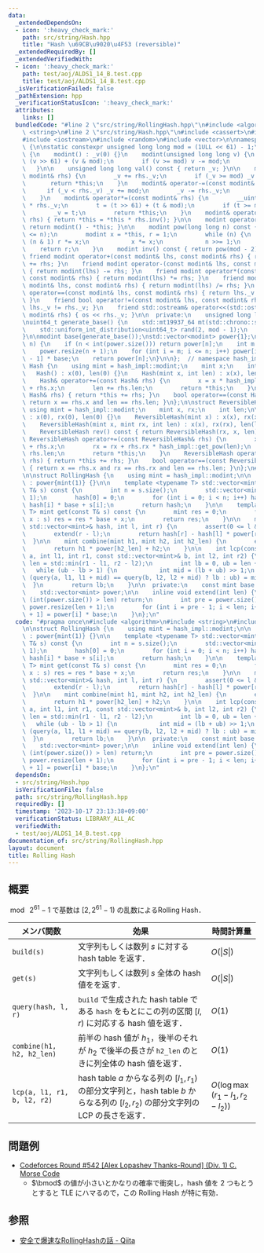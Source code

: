 ```yaml
---
data:
  _extendedDependsOn:
  - icon: ':heavy_check_mark:'
    path: src/string/Hash.hpp
    title: "Hash \u69CB\u9020\u4F53 (reversible)"
  _extendedRequiredBy: []
  _extendedVerifiedWith:
  - icon: ':heavy_check_mark:'
    path: test/aoj/ALDS1_14_B.test.cpp
    title: test/aoj/ALDS1_14_B.test.cpp
  _isVerificationFailed: false
  _pathExtension: hpp
  _verificationStatusIcon: ':heavy_check_mark:'
  attributes:
    links: []
  bundledCode: "#line 2 \"src/string/RollingHash.hpp\"\n#include <algorithm>\n#include\
    \ <string>\n#line 2 \"src/string/Hash.hpp\"\n#include <cassert>\n#include <chrono>\n\
    #include <iostream>\n#include <random>\n#include <vector>\n\nnamespace hash_impl\
    \ {\n\nstatic constexpr unsigned long long mod = (1ULL << 61) - 1;\n\nstruct modint\
    \ {\n    modint() : _v(0) {}\n    modint(unsigned long long v) {\n        v =\
    \ (v >> 61) + (v & mod);\n        if (v >= mod) v -= mod;\n        _v = v;\n \
    \   }\n\n    unsigned long long val() const { return _v; }\n\n    modint& operator+=(const\
    \ modint& rhs) {\n        _v += rhs._v;\n        if (_v >= mod) _v -= mod;\n \
    \       return *this;\n    }\n    modint& operator-=(const modint& rhs) {\n  \
    \      if (_v < rhs._v) _v += mod;\n        _v -= rhs._v;\n        return *this;\n\
    \    }\n    modint& operator*=(const modint& rhs) {\n        __uint128_t t = __uint128_t(_v)\
    \ * rhs._v;\n        t = (t >> 61) + (t & mod);\n        if (t >= mod) t -= mod;\n\
    \        _v = t;\n        return *this;\n    }\n    modint& operator/=(const modint&\
    \ rhs) { return *this = *this * rhs.inv(); }\n\n    modint operator-() const {\
    \ return modint() - *this; }\n\n    modint pow(long long n) const {\n        assert(0\
    \ <= n);\n        modint x = *this, r = 1;\n        while (n) {\n            if\
    \ (n & 1) r *= x;\n            x *= x;\n            n >>= 1;\n        }\n    \
    \    return r;\n    }\n    modint inv() const { return pow(mod - 2); }\n\n   \
    \ friend modint operator+(const modint& lhs, const modint& rhs) { return modint(lhs)\
    \ += rhs; }\n    friend modint operator-(const modint& lhs, const modint& rhs)\
    \ { return modint(lhs) -= rhs; }\n    friend modint operator*(const modint& lhs,\
    \ const modint& rhs) { return modint(lhs) *= rhs; }\n    friend modint operator/(const\
    \ modint& lhs, const modint& rhs) { return modint(lhs) /= rhs; }\n    friend bool\
    \ operator==(const modint& lhs, const modint& rhs) { return lhs._v == rhs._v;\
    \ }\n    friend bool operator!=(const modint& lhs, const modint& rhs) { return\
    \ lhs._v != rhs._v; }\n    friend std::ostream& operator<<(std::ostream& os, const\
    \ modint& rhs) { os << rhs._v; }\n\n  private:\n    unsigned long long _v;\n};\n\
    \nuint64_t generate_base() {\n    std::mt19937_64 mt(std::chrono::steady_clock::now().time_since_epoch().count());\n\
    \    std::uniform_int_distribution<uint64_t> rand(2, mod - 1);\n    return rand(mt);\n\
    }\n\nmodint base(generate_base());\nstd::vector<modint> power{1};\n\nmodint get_pow(int\
    \ n) {\n    if (n < int(power.size())) return power[n];\n    int m = power.size();\n\
    \    power.resize(n + 1);\n    for (int i = m; i <= n; i++) power[i] = power[i\
    \ - 1] * base;\n    return power[n];\n}\n\n};  // namespace hash_impl\n\nstruct\
    \ Hash {\n    using mint = hash_impl::modint;\n    mint x;\n    int len;\n\n \
    \   Hash() : x(0), len(0) {}\n    Hash(mint x, int len) : x(x), len(len) {}\n\n\
    \    Hash& operator+=(const Hash& rhs) {\n        x = x * hash_impl::get_pow(rhs.len)\
    \ + rhs.x;\n        len += rhs.len;\n        return *this;\n    }\n    Hash operator+(const\
    \ Hash& rhs) { return *this += rhs; }\n    bool operator==(const Hash& rhs) {\
    \ return x == rhs.x and len == rhs.len; }\n};\n\nstruct ReversibleHash {\n   \
    \ using mint = hash_impl::modint;\n    mint x, rx;\n    int len;\n\n    ReversibleHash()\
    \ : x(0), rx(0), len(0) {}\n    ReversibleHash(mint x) : x(x), rx(x), len(1) {}\n\
    \    ReversibleHash(mint x, mint rx, int len) : x(x), rx(rx), len(len) {}\n\n\
    \    ReversibleHash rev() const { return ReversibleHash(rx, x, len); }\n\n   \
    \ ReversibleHash operator+=(const ReversibleHash& rhs) {\n        x = x * hash_impl::get_pow(rhs.len)\
    \ + rhs.x;\n        rx = rx + rhs.rx * hash_impl::get_pow(len);\n        len +=\
    \ rhs.len;\n        return *this;\n    }\n    ReversibleHash operator+(const ReversibleHash&\
    \ rhs) { return *this += rhs; }\n    bool operator==(const ReversibleHash& rhs)\
    \ { return x == rhs.x and rx == rhs.rx and len == rhs.len; }\n};\n#line 5 \"src/string/RollingHash.hpp\"\
    \n\nstruct RollingHash {\n    using mint = hash_impl::modint;\n\n    RollingHash()\
    \ : power{mint(1)} {}\n\n    template <typename T> std::vector<mint> build(const\
    \ T& s) const {\n        int n = s.size();\n        std::vector<mint> hash(n +\
    \ 1);\n        hash[0] = 0;\n        for (int i = 0; i < n; i++) hash[i + 1] =\
    \ hash[i] * base + s[i];\n        return hash;\n    }\n\n    template <typename\
    \ T> mint get(const T& s) const {\n        mint res = 0;\n        for (const auto&\
    \ x : s) res = res * base + x;\n        return res;\n    }\n\n    mint query(const\
    \ std::vector<mint>& hash, int l, int r) {\n        assert(0 <= l && l <= r);\n\
    \        extend(r - l);\n        return hash[r] - hash[l] * power[r - l];\n  \
    \  }\n\n    mint combine(mint h1, mint h2, int h2_len) {\n        extend(h2_len);\n\
    \        return h1 * power[h2_len] + h2;\n    }\n\n    int lcp(const std::vector<mint>&\
    \ a, int l1, int r1, const std::vector<mint>& b, int l2, int r2) {\n        int\
    \ len = std::min(r1 - l1, r2 - l2);\n        int lb = 0, ub = len + 1;\n     \
    \   while (ub - lb > 1) {\n            int mid = (lb + ub) >> 1;\n           \
    \ (query(a, l1, l1 + mid) == query(b, l2, l2 + mid) ? lb : ub) = mid;\n      \
    \  }\n        return lb;\n    }\n\n  private:\n    const mint base = hash_impl::base;\n\
    \    std::vector<mint> power;\n\n    inline void extend(int len) {\n        if\
    \ (int(power.size()) > len) return;\n        int pre = power.size();\n       \
    \ power.resize(len + 1);\n        for (int i = pre - 1; i < len; i++) power[i\
    \ + 1] = power[i] * base;\n    }\n};\n"
  code: "#pragma once\n#include <algorithm>\n#include <string>\n#include \"Hash.hpp\"\
    \n\nstruct RollingHash {\n    using mint = hash_impl::modint;\n\n    RollingHash()\
    \ : power{mint(1)} {}\n\n    template <typename T> std::vector<mint> build(const\
    \ T& s) const {\n        int n = s.size();\n        std::vector<mint> hash(n +\
    \ 1);\n        hash[0] = 0;\n        for (int i = 0; i < n; i++) hash[i + 1] =\
    \ hash[i] * base + s[i];\n        return hash;\n    }\n\n    template <typename\
    \ T> mint get(const T& s) const {\n        mint res = 0;\n        for (const auto&\
    \ x : s) res = res * base + x;\n        return res;\n    }\n\n    mint query(const\
    \ std::vector<mint>& hash, int l, int r) {\n        assert(0 <= l && l <= r);\n\
    \        extend(r - l);\n        return hash[r] - hash[l] * power[r - l];\n  \
    \  }\n\n    mint combine(mint h1, mint h2, int h2_len) {\n        extend(h2_len);\n\
    \        return h1 * power[h2_len] + h2;\n    }\n\n    int lcp(const std::vector<mint>&\
    \ a, int l1, int r1, const std::vector<mint>& b, int l2, int r2) {\n        int\
    \ len = std::min(r1 - l1, r2 - l2);\n        int lb = 0, ub = len + 1;\n     \
    \   while (ub - lb > 1) {\n            int mid = (lb + ub) >> 1;\n           \
    \ (query(a, l1, l1 + mid) == query(b, l2, l2 + mid) ? lb : ub) = mid;\n      \
    \  }\n        return lb;\n    }\n\n  private:\n    const mint base = hash_impl::base;\n\
    \    std::vector<mint> power;\n\n    inline void extend(int len) {\n        if\
    \ (int(power.size()) > len) return;\n        int pre = power.size();\n       \
    \ power.resize(len + 1);\n        for (int i = pre - 1; i < len; i++) power[i\
    \ + 1] = power[i] * base;\n    }\n};\n"
  dependsOn:
  - src/string/Hash.hpp
  isVerificationFile: false
  path: src/string/RollingHash.hpp
  requiredBy: []
  timestamp: '2023-10-17 23:13:38+09:00'
  verificationStatus: LIBRARY_ALL_AC
  verifiedWith:
  - test/aoj/ALDS1_14_B.test.cpp
documentation_of: src/string/RollingHash.hpp
layout: document
title: Rolling Hash
---
```


## 概要
$\bmod\ 2^{61}-1$ で基数は $\left[2, 2^{61}-1\right)$ の乱数によるRolling Hash．

| メンバ関数                  | 効果                                                                                                                                | 時間計算量                          |
| --------------------------- | ----------------------------------------------------------------------------------------------------------------------------------- | ----------------------------------- |
| `build(s)`                  | 文字列もしくは数列 $s$ に対する hash table を返す．                                                                                 | $O(\|S\|)$                          |
| `get(s)`                    | 文字列もしくは数列 $s$ 全体の hash 値をを返す．                                                                                     | $O(\|S\|)$                          |
| `query(hash, l, r)`         | `build` で生成された hash table である `hash` をもとにこの列の区間 $[l, r)$ に対応する hash 値を返す．                              | $O(1)$                              |
| `combine(h1, h2, h2_len)`   | 前半の hash 値が $h_1$，後半のそれが $h_2$ で後半の長さが `h2_len` のときに列全体の hash 値を返す．                                 | $O(1)$                              |
| `lcp(a, l1, r1, b, l2, r2)` | hash table $a$ からなる列の $[l_1, r_1)$ の部分文字列と，hash table $b$ からなる列の $[l_2, r_2)$ の部分文字列の LCP の長さを返す． | $O(\log\max(r_1 - l_1, r_2 - l_2))$ |

## 問題例
- [Codeforces Round #542 [Alex Lopashev Thanks-Round] (Div. 1) C. Morse Code](https://codeforces.com/contest/1129/problem/C)
  - $\bmod$ の値が小さいとかなりの確率で衝突し，hash 値を 2 つもとうとすると TLE にハマるので，この Rolling Hash が特に有効．

## 参照
- [安全で爆速なRollingHashの話 - Qiita](https://qiita.com/keymoon/items/11fac5627672a6d6a9f6)

